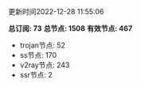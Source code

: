更新时间2022-12-28 11:55:06

**总订阅: 73**
**总节点: 1508**
**有效节点: 467**
- trojan节点: 52
- ss节点: 170
- v2ray节点: 243
- ssr节点: 2

